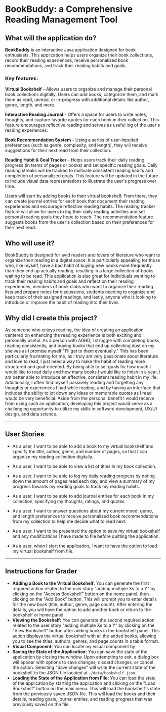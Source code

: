 # BookBuddy: a Comprehensive Reading Management Tool

## What will the application do?

**BookBuddy** is an interactive Java application designed for book enthusiasts. This application helps users organize 
their book collections, record their reading experiences, receive personalized book recommendations, and track their 
reading habits and goals. 

### Key features:

**Virtual Bookshelf** - Allows users to organize and manage their personal book collections digitally. Users can add 
books, categorize them, and mark them as read, unread, or in-progress with additional details like author, genre,
length, and more.

**Interactive Reading Journal** - Offers a space for users to write notes, thoughts, and capture favorite quotes for 
each book in their collection. This feature encourages reflective reading and serves as useful log of the user's 
reading experiences.

**Book Recommendation System** - Using a series of user-inputted preferences (such as genre, complexity, and length), 
they will receive suggestions for their next read from their collection.

**Reading Habit & Goal Tracker** - Helps users track their daily reading progress (in terms of pages or books) and set 
specific reading goals. Daily reading streaks will be tracked to motivate consistent reading habits and completion of
personalized goals. This feature will be updated in the future to include visual data representations to illustrate 
the user's progress over time.

Users will start by adding books to their virtual bookshelf. From there, they can create journal entries for each book
that document their reading experiences and encourage reflective reading habits. The reading tracker feature will 
allow for users to log their daily reading activities and set personal reading goals they hope to reach. The 
recommendation feature suggests books from the user's collection based on their preferences for their next read.

## Who will use it?

BookBuddy is designed for avid readers and lovers of literature who want to organize their reading in a digital space.
It is particularly appealing for those who, like myself, have a bad habit of buying new books more frequently than they
end up actually reading, resulting in a large collection of books waiting to be read. This application is also great for 
individuals wanting to track their reading habits and goals and reflect on their reading experiences, members of book
clubs who want to organize their reading lists and prepare notes for discussions, students needing to organize and 
keep track of their assigned readings, and lastly, anyone who is looking to introduce or improve the habit of reading 
into their lives.

## Why did I create this project?

As someone who enjoys reading, the idea of creating an application centered on enhancing the reading experience is both
exciting and personally useful. As a person with ADHD, I struggle with completing books, reading consistently, and 
buying books that end up collecting dust on my shelves as I promise myself "I'll get to them eventually." This has been
particularly frustrating for me, as I truly am very passionate about literature and love to read, I just need a way to
make the habit of reading more structured and goal-oriented. By being able to set goals for how much I would like to
read daily and how many books I would like to finish in a year, I am better able to introduce an effective, consistent
reading habit in my life. Additionally, I often find myself passively reading and forgetting any thoughts or experiences
I had while reading, and by having an interface that includes the ability to jot down any ideas or memorable quotes as
I read would be very beneficial. Aside from the personal benefit I would receive from using such an application, 
developing this project would serve as a challenging opportunity to utilize my skills in software development, UX/UI 
design, and data science.

****

## User Stories

- As a user, I want to be able to add a book to my virtual bookshelf and specify the title, author, genre, and number 
of pages, so that I can organize my reading collection digitally.


- As a user, I want to be able to view a list of titles in my book collection.


- As a user, I want to be able to log my daily reading progress by noting down the amount of pages read each day, and 
view a summary of my progress towards my reading goals to track my reading habits.


- As a user, I want to be able to add journal entries for each book in my collection, specifying my thoughts, ratings, and
quotes.


- As a user, I want to answer questions about my current mood, genre, and length preferences to receive personalized
book recommendations from my collection to help me decide what to read next.

- As a user, I want to be presented the option to save my virtual bookshelf and any modifications I have made to file before quitting the application.

- As a user, when I start the application, I want to have the option to load my virtual bookshelf from file.

****

## Instructions for Grader

- **Adding a Book to the Virtual Bookshelf:** You can generate the first required action related to the user story "adding multiple Xs to a Y" by clicking on the "Access Bookshelf" button on the home panel, then clicking on the "Add Book" button. This will prompt you to enter details for the new book (title, author, genre, page count). After entering the details, you will have the option to add another book or return to the bookshelf or home panel.
- **Viewing the Bookshelf:** You can generate the second required action related to the user story "adding multiple Xs to a Y" by clicking on the "View Bookshelf" button after adding books in the bookshelf panel. This action displays the virtual bookshelf with all the added books, allowing you to see the titles, authors, genres, and page counts in a table format.
- **Visual Component:** You can locate my visual component by
- **Saving the State of the Application:** You can save the state of the application by closing the window. Upon attempting to exit, a dialog box will appear with options to save changes, discard changes, or cancel the action. Selecting "Save changes" will write the current state of the bookshelf to the JSON file located at `./data/bookshelf.json`.
- **Loading the State of the Application from File:** You can load the state of the application by starting the application and clicking on the "Load Bookshelf" button on the main menu. This will load the bookshelf's state from the previously saved JSON file. This will load the books and their details, reading goals, journal entries, and reading progress that was previously saved on the file.



